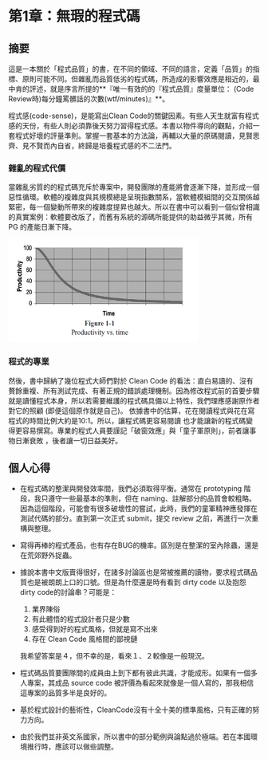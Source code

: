 # 第1章：無瑕的程式碼

## 摘要

這是一本關於「程式品質」的書，在不同的領域、不同的語言，定義「品質」的指標、原則可能不同。但雜亂而品質低劣的程式碼，所造成的影響效應是相近的，最中肯的評述，就是序言所提的**『唯一有效的的『程式品質』度量單位： \(Code Review時\)每分鐘罵髒話的次數\(wtf/minutes\)』**。

程式感\(code-sense\)，是能寫出Clean Code的關鍵因素。有些人天生就富有程式感的天份，有些人則必須靠後天努力習得程式感。本書以物件導向的觀點，介紹一套程式好壞的評量準則。掌握一套基本的方法論，再輔以大量的原碼閱讀，見賢思齊、見不賢而內自省，終歸是培養程式感的不二法門。

### 雜亂的程式代價

當雜亂劣質的的程式碼充斥於專案中，開發團隊的產能將會逐漸下降，並形成一個惡性循環。軟體的複雜度與其規模總是呈現指數關系，當軟體模組間的交互關係越緊密，每一個變動所帶來的複雜度提昇也越大。所以在書中可以看到一個似曾相識的真實案例：軟體要改版了，而舊有系統的源碼所能提供的助益微乎其微，所有 PG 的產能日漸下降。

![](/clean-code/img/ch01-1.png)

### 程式的專業

然後，書中歸納了幾位程式大師們對於 Clean Code 的看法：直白易讀的、沒有贅餘重複、所有測試完成、有著正規的錯誤處理機制。因為修改程式前的首要步驟就是讀懂程式本身，所以若需要維護的程式碼具備以上特性，我們理應感謝原作者對它的照顧 \(即便這個原作就是自己\)。
依據書中的估算，花在閱讀程式與花在寫程式的時間比例大約是10:1。所以，讓程式碼更容易閱讀 也才能讓新的程式碼變得更容易撰寫。專業的程式人員要謹記「破窗效應」與「童子軍原則」，前者讓事物日漸衰敗 ，後者讓一切日益美好。

## 個人心得

* 在程式碼的整潔與開發效率間，我們必須取得平衡。通常在 prototyping 階段，我只遵守一些最基本的準則，但在 naming、註解部分的品質會較粗略。因為這個階段，可能會有很多破壞性的嘗試，此時，我們的童軍精神應發揮在測試代碼的部分。直到第一次正式 submit，提交 review 之前，再進行一次重構與整理。

* 寫得再棒的程式產品，也有存在BUG的機率。區別是在整潔的室內除蟲，還是在荒郊野外捉蟲。

* 據說本書中文版賣得很好，在諸多討論區也是常被推薦的讀物，要求程式碼品質也是被朗朗上口的口號。但是為什麼還是時有看到 dirty code 以及抱怨 dirty code的討論串？可能是：  
  1. 業界陳俗  
  2. 有此體悟的程式設計者只是少數  
  3. 感受得到好的程式風格，但就是寫不出來  
  4. 存在 Clean Code 風格間的鄙視鏈

  我希望答案是４，但不幸的是，看來１、２較像是一般現況。

* 程式碼品質要團隊間的成員由上到下都有彼此共識，才能成形。如果有一個多人專案，其成品 source code 被評價為看起來就像是一個人寫的，那我相信這專案的品質多半是良好的。

* 基於程式設計的藝術性，CleanCode沒有十全十美的標準風格，只有正確的努力方向。

* 由於我們並非英文系國家，所以書中的部分範例與論點過於極端。若在本國環境推行時，應該可以做些調整。



